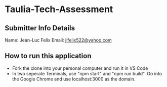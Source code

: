 # Taulia-Tech-Assessment

## Submitter Info Details
Name: Jean-Luc Felix
Email: jlfelix522@yahoo.com

## How to run this application
- Fork the clone into your personal computer and run it in VS Code
- In two seperate Terminals, use "npm start" and "npm run build".
Go into the Google Chrome and use localhost:3000 as the domain.